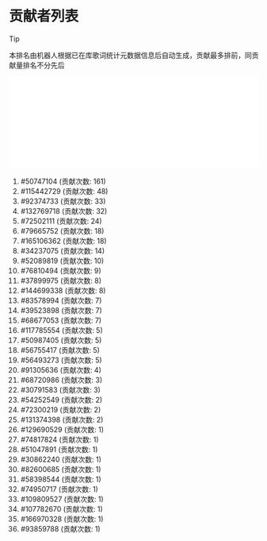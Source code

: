 # 贡献者列表

> [!TIP]
> 本排名由机器人根据已在库歌词统计元数据信息后自动生成，贡献最多排前，同贡献量排名不分先后

![贡献者头像画廊](./CONTRIBUTORS.svg)

1. #50747104 (贡献次数: 161)
2. #115442729 (贡献次数: 48)
3. #92374733 (贡献次数: 33)
4. #132769718 (贡献次数: 32)
5. #72502111 (贡献次数: 24)
6. #79665752 (贡献次数: 18)
7. #165106362 (贡献次数: 18)
8. #34237075 (贡献次数: 14)
9. #52089819 (贡献次数: 10)
10. #76810494 (贡献次数: 9)
11. #37899975 (贡献次数: 8)
12. #144699338 (贡献次数: 8)
13. #83578994 (贡献次数: 7)
14. #39523898 (贡献次数: 7)
15. #68677053 (贡献次数: 7)
16. #117785554 (贡献次数: 5)
17. #50987405 (贡献次数: 5)
18. #56755417 (贡献次数: 5)
19. #56493273 (贡献次数: 5)
20. #91305636 (贡献次数: 4)
21. #68720986 (贡献次数: 3)
22. #30791583 (贡献次数: 3)
23. #54252549 (贡献次数: 2)
24. #72300219 (贡献次数: 2)
25. #131374398 (贡献次数: 2)
26. #129690529 (贡献次数: 1)
27. #74817824 (贡献次数: 1)
28. #51047891 (贡献次数: 1)
29. #30862240 (贡献次数: 1)
30. #82600685 (贡献次数: 1)
31. #58398544 (贡献次数: 1)
32. #74950717 (贡献次数: 1)
33. #109809527 (贡献次数: 1)
34. #107782670 (贡献次数: 1)
35. #166970328 (贡献次数: 1)
36. #93859788 (贡献次数: 1)
